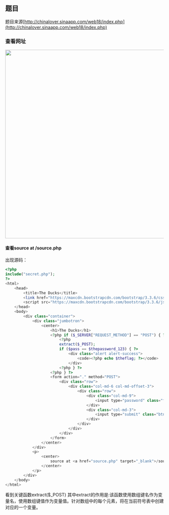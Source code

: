 ## 题目
题目来源[http://chinalover.sinaapp.com/web18/index.php](http://chinalover.sinaapp.com/web18/index.php)

### 查看网址

<img src="http://wujiashuaitupiancunchu.oss-cn-shanghai.aliyuncs.com/jupyter_notebook_img/b2yddz6s96q.png" width="600px" />

#### 查看source at /source.php
出现源码：
```php
<?php
include("secret.php");
?>
<html>
    <head>
        <title>The Ducks</title>
        <link href="https://maxcdn.bootstrapcdn.com/bootstrap/3.3.6/css/bootstrap.min.css" rel="stylesheet" integrity="sha384-1q8mTJOASx8j1Au+a5WDVnPi2lkFfwwEAa8hDDdjZlpLegxhjVME1fgjWPGmkzs7" crossorigin="anonymous">
        <script src="https://maxcdn.bootstrapcdn.com/bootstrap/3.3.6/js/bootstrap.min.js" integrity="sha384-0mSbJDEHialfmuBBQP6A4Qrprq5OVfW37PRR3j5ELqxss1yVqOtnepnHVP9aJ7xS" crossorigin="anonymous"></script>
    </head>
    <body>
        <div class="container">
            <div class="jumbotron">
                <center>
                    <h1>The Ducks</h1>
                    <?php if ($_SERVER["REQUEST_METHOD"] == "POST") { ?>
                        <?php
                        extract($_POST);
                        if ($pass == $thepassword_123) { ?>
                            <div class="alert alert-success">
                                <code><?php echo $theflag; ?></code>
                            </div>
                        <?php } ?>
                    <?php } ?>
                    <form action="." method="POST">
                        <div class="row">
                            <div class="col-md-6 col-md-offset-3">
                                <div class="row">
                                    <div class="col-md-9">
                                        <input type="password" class="form-control" name="pass" placeholder="Password" />
                                    </div>
                                    <div class="col-md-3">
                                        <input type="submit" class="btn btn-primary" value="Submit" />
                                    </div>
                                </div>
                            </div>
                        </div>
                    </form>
                </center>
            </div>
            <p>
                <center>
                    source at <a href="source.php" target="_blank">/source.php</a>
                </center>
            </p>
        </div>
    </body>
</html>
```
看到关键函数extract($_POST)
其中extract的作用是:该函数使用数组键名作为变量名，使用数组键值作为变量值。针对数组中的每个元素，将在当前符号表中创建对应的一个变量。

